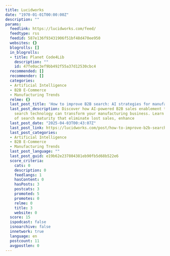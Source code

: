 ```yaml
---
title: Lucidworks
date: "1970-01-01T00:00:00Z"
description: ""
params:
  feedlink: https://lucidworks.com/feed/
  feedtype: rss
  feedid: 587e136f93431906f51bf48d470ee950
  websites: {}
  blogrolls: []
  in_blogrolls:
  - title: Planet Code4Lib
    description: ""
    id: 47fe0ac3ef9bb492f55a37d12530cbc4
  recommended: []
  recommender: []
  categories:
  - Artificial Intelligence
  - B2B E-Commerce
  - Manufacturing Trends
  relme: {}
  last_post_title: 'How to improve B2B search: AI strategies for manufacturing success'
  last_post_description: Discover how AI-powered B2B sales enablement through advanced
    search technology can transform your manufacturing business. Learn the four stages
    of search maturity that eliminate lost sales, enhance
  last_post_date: "2025-04-03T00:43:07Z"
  last_post_link: https://lucidworks.com/post/how-to-improve-b2b-search-ai-strategies-for-manufacturing-success/
  last_post_categories:
  - Artificial Intelligence
  - B2B E-Commerce
  - Manufacturing Trends
  last_post_language: ""
  last_post_guid: e19b62e237804381eb90fb5d68b522e6
  score_criteria:
    cats: 0
    description: 0
    feedlangs: 1
    hasContent: 0
    hasPosts: 3
    postcats: 3
    promoted: 5
    promotes: 0
    relme: 0
    title: 3
    website: 0
  score: 15
  ispodcast: false
  isnoarchive: false
  innetwork: true
  language: en
  postcount: 11
  avgpostlen: 0
---
```

